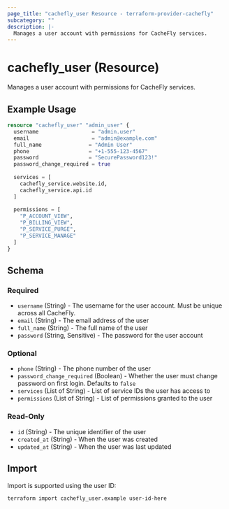 ```yaml
---
page_title: "cachefly_user Resource - terraform-provider-cachefly"
subcategory: ""
description: |-
  Manages a user account with permissions for CacheFly services.
---
```


# cachefly_user (Resource)

Manages a user account with permissions for CacheFly services.

## Example Usage

```terraform
resource "cachefly_user" "admin_user" {
  username                 = "admin.user"
  email                    = "admin@example.com"
  full_name               = "Admin User"
  phone                   = "+1-555-123-4567"
  password                = "SecurePassword123!"
  password_change_required = true
  
  services = [
    cachefly_service.website.id,
    cachefly_service.api.id
  ]
  
  permissions = [
    "P_ACCOUNT_VIEW",
    "P_BILLING_VIEW",
    "P_SERVICE_PURGE",
    "P_SERVICE_MANAGE"
  ]
}
```

## Schema

### Required

- `username` (String) - The username for the user account. Must be unique across all CacheFly.
- `email` (String) - The email address of the user
- `full_name` (String) - The full name of the user
- `password` (String, Sensitive) - The password for the user account

### Optional

- `phone` (String) - The phone number of the user
- `password_change_required` (Boolean) - Whether the user must change password on first login. Defaults to `false`
- `services` (List of String) - List of service IDs the user has access to
- `permissions` (List of String) - List of permissions granted to the user

### Read-Only

- `id` (String) - The unique identifier of the user
- `created_at` (String) - When the user was created
- `updated_at` (String) - When the user was last updated

## Import

Import is supported using the user ID:

```shell
terraform import cachefly_user.example user-id-here
```